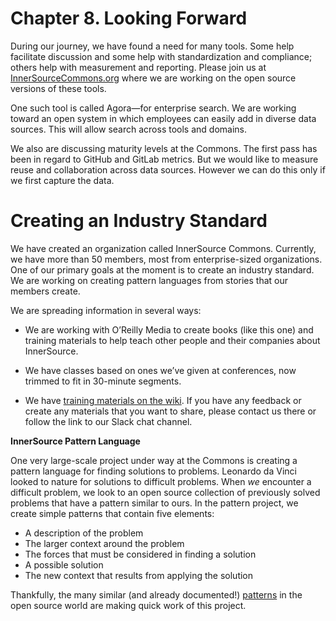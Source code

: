 Chapter 8. Looking Forward
==========================

During our journey, we have found a need for many tools. Some help facilitate discussion and some help with standardization and compliance; others help with measurement and reporting. Please join us at [InnerSourceCommons.org](http://innersourcecommons.org/tools) where we are working on the open source versions of these tools.

One such tool is called Agora—for enterprise search. We are working toward an open system in which employees can easily add in diverse data sources. This will allow search across tools and domains.

We also are discussing maturity levels at the Commons. The first pass has been in regard to GitHub and GitLab metrics. But we would like to measure reuse and collaboration across data sources. However we can do this only if we first capture the data.

Creating an Industry Standard
=============================

We have created an organization called InnerSource Commons. Currently, we have more than 50 members, most from enterprise-sized organizations. One of our primary goals at the moment is to create an industry standard. We are working on creating pattern languages from stories that our members create.

We are spreading information in several ways:

* We are working with O’Reilly Media to create books (like this one) and training materials to help teach other people and their companies about InnerSource.
  
* We have classes based on ones we’ve given at conferences, now trimmed to fit in 30-minute segments.
  
* We have [training materials on the wiki](http://www.innersourcecommons.org/training). If you have any feedback or create any materials that you want to share, please contact us there or follow the link to our Slack chat channel.
  
**InnerSource Pattern Language**

One very large-scale project under way at the Commons is creating a pattern language for finding solutions to problems. Leonardo da Vinci looked to nature for solutions to difficult problems. When _we_ encounter a difficult problem, we look to an open source collection of previously solved problems that have a pattern similar to ours. In the pattern project, we create simple patterns that contain five elements:

* A description of the problem
* The larger context around the problem
* The forces that must be considered in finding a solution
* A possible solution
* The new context that results from applying the solution
  
Thankfully, the many similar (and already documented!) [patterns](http://www.innersourcecommons.org/patterns) in the open source world are making quick work of this project.
